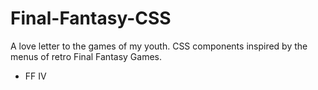 # Final-Fantasy-CSS
A love letter to the games of my youth. CSS components inspired by the menus of retro Final Fantasy Games.

<ul>
  <li> FF IV </li>
  </ul>
